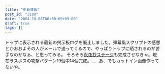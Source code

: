 ```yaml
---
title: "更新情報"
post_id: "3188"
date: "2004-10-03T00:00:00+09:00"
draft: true
tags: []
---
```



トップに表示される最新の掲示板ログを廃止しました。弾幕風スクリプトの感想とかおおよその人がメールで送ってくるので、やっぱりトップに晒されるのが苦手なのかなぁ、と思ってみる。 そろそろ[永夜抄ステージ](/tag/touhou-in-phantasm)も完成させなきゃ。現在ラスボスの攻撃パターン19個中14個完成。……あ、でもカットイン画像作ってないや。
